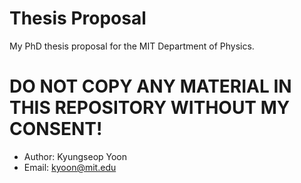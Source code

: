 # Thesis Proposal

My PhD thesis proposal for the MIT Department of Physics.

# DO NOT COPY ANY MATERIAL IN THIS REPOSITORY WITHOUT MY CONSENT!

- Author: Kyungseop Yoon
- Email: kyoon@mit.edu
